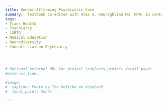 ```yaml
---
title: Gender-Affirming Psychiatric Care
summary:  Textbook co-edited with Alex S. Keuroghlian MD, MPH; in contract with APA Publishing for publication 2023
tags:
- Trans Health
- Psychiatry
- LGBTQ
- Medical Education
- Neurodiversity
- Consult-Liaison Psychiatry




# Optional external URL for project (replaces project detail page).
#external_link: 

#image:
#  caption: Photo by Toa Heftiba on Unsplash
#  focal_point: Smart

---
```

